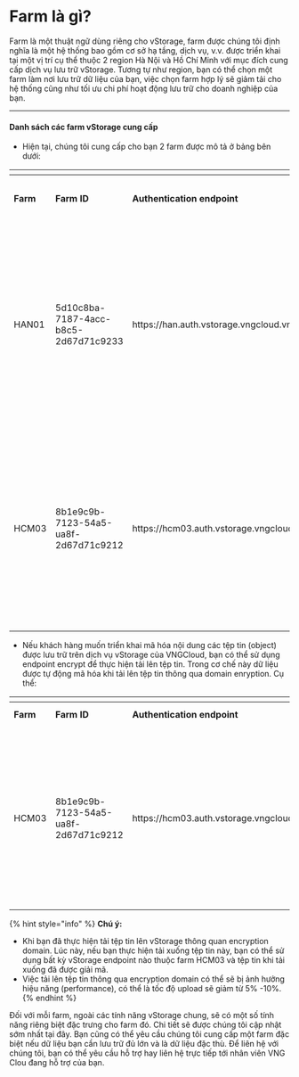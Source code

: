 # Farm là gì?

Farm là một thuật ngữ dùng riêng cho vStorage, farm được chúng tôi định nghĩa là một hệ thống bao gồm cơ sở hạ tầng, dịch vụ, v.v. được triển khai tại một vị trí cụ thể thuộc 2 region Hà Nội và Hồ Chí Minh với mục đích cung cấp dịch vụ lưu trữ vStorage. Tương tự như region, bạn có thể chọn một farm làm nơi lưu trữ dữ liệu của bạn, việc chọn farm hợp lý sẽ giảm tải cho hệ thống cũng như tối ưu chi phí hoạt động lưu trữ cho doanh nghiệp của bạn.&#x20;

***

#### Danh sách các farm vStorage cung cấp <a href="#farmlagi-danhsachcacfarmvstoragecungcap" id="farmlagi-danhsachcacfarmvstoragecungcap"></a>

* Hiện tại, chúng tôi cung cấp cho bạn 2 farm được mô tả ở bảng bên dưới:

<table data-header-hidden data-full-width="true"><thead><tr><th width="96"></th><th width="171"></th><th width="141"></th><th width="159"></th><th></th></tr></thead><tbody><tr><td><strong>Farm</strong></td><td><strong>Farm ID</strong></td><td><strong>Authentication endpoint</strong></td><td><strong>vStorage endpoint</strong></td><td><strong>Mục đích sử dụng</strong></td></tr><tr><td>HAN01</td><td>5d10c8ba-7187-4acc-b8c5-2d67d71c9233</td><td>https://han.auth.vstorage.vngcloud.vn/v3</td><td>https://han01.vstorage.vngcloud.vn</td><td>Farm phục vụ đa mục đích và được dùng chung cho dữ liệu khởi tạo project tại Region Hà Nội.</td></tr><tr><td>HCM03</td><td>8b1e9c9b-7123-54a5-ua8f-2d67d71c9212</td><td>https://hcm03.auth.vstorage.vngcloud.vn/v3</td><td>https://hcm03.vstorage.vngcloud.vn</td><td>Farm phục vụ đa mục đích và được dùng chung cho dữ liệu khởi tạo project tại Region Hồ Chí Minh.</td></tr></tbody></table>

* Nếu khách hàng muốn triển khai mã hóa nội dung các tệp tin (object) được lưu trữ trên dịch vụ vStorage của VNGCloud, bạn có thể sử dụng endpoint encrypt để thực hiện tải lên tệp tin. Trong cơ chế này dữ liệu được tự động mã hóa khi tải lên tệp tin thông qua domain enryption. Cụ thể:

<table data-header-hidden data-full-width="true"><thead><tr><th width="96"></th><th width="171"></th><th width="141"></th><th width="159"></th><th></th></tr></thead><tbody><tr><td><strong>Farm</strong></td><td><strong>Farm ID</strong></td><td><strong>Authentication endpoint</strong></td><td><strong>vStorage endpoint</strong></td><td><strong>Mục đích sử dụng</strong></td></tr><tr><td>HCM03</td><td>8b1e9c9b-7123-54a5-ua8f-2d67d71c9212</td><td>https://hcm03.auth.vstorage.vngcloud.vn/v3</td><td><a href="https://hcm03-encrypt-vstorage.vngcloud.vn">https://hcm03-encrypt-vstorage.vngcloud.vn</a></td><td>Khi sử dụng encryption endpoint này, dữ liệu của bạn sẽ được tự động mã hóa khi tải tệp tin lên vStorage theo đúng chuẩn mã hóa AES-256.</td></tr></tbody></table>

{% hint style="info" %}
**Chú ý:**

* Khi bạn đã thực hiện tải tệp tin lên vStorage thông quan encryption domain. Lúc này, nếu bạn thực hiện tải xuống tệp tin này, bạn có thể sử dụng bất kỳ vStorage endpoint nào thuộc farm HCM03 và tệp tin khi tải xuống đã được giải mã.&#x20;
* Việc tải lên tệp tin thông qua encryption domain có thể sẽ bị ảnh hưởng hiệu năng (performance), có thể là tốc độ upload sẽ giảm từ 5% -10%.
{% endhint %}

Đối với mỗi farm, ngoài các tính năng vStorage chung, sẽ có một số tính năng riêng biệt đặc trưng cho farm đó. Chi tiết sẽ được chúng tôi cập nhật sớm nhất tại đây.  Bạn cũng có thể yêu cầu chúng tôi cung cấp một farm đặc biệt nếu dữ liệu bạn cần lưu trữ đủ lớn và là dữ liệu đặc thù. Để liên hệ với chúng tôi, bạn có thể yêu cầu hỗ trợ hay liên hệ trực tiếp tới nhân viên VNG Clou đang hỗ trợ của bạn.
